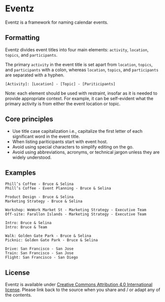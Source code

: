 # Eventz
Eventz is a framework for naming calendar events.

## Formatting

Eventz divides event titles into four main elements: `activity`, `location`, `topics`, and `participants`. 

The primary `activity` in the event title is set apart from `location`, `topics`, and `participants` with a colon, whereas `location`, `topics`, and `participants` are separated with a hyphen.

```
[Activity]: [Location] - [Topic] - [Pariticipants]
```

Note: each element should be used with restraint, insofar as it is needed to provide appropriate context. For example, it can be self-evident what the primary activity is from either the event location or topic.

## Core principles

* Use title case capitalization i.e., capitalize the first letter of each significant word in the event title.
* When listing pariticipants start with event host.
* Avoid using special characters to simplify editing on the go.
* Avoid using abbreviations, acronyms, or technical jargon unless they are widely understood.

## Examples

```
Phill’s Coffee - Bruce & Selina
Phill’s Coffee - Event Planning - Bruce & Selina
```
```
Product Design - Bruce & Selina
Marketing Strategy - Bruce & Selina
```
```
Workshop: WeWork Market St - Marketing Strategy - Executive Team
Off-site: Farallon Islands - Marketing Strategy - Executive Team
```
```
Intro: Bruce & Selina
Intro: Bruce & Team
```
```
Walk: Golden Gate Park - Bruce & Selina
Picknic: Golden Gate Park - Bruce & Selina
```
```
Drive: San Francisco - San Jose
Train: San Francisco - San Jose
Flight: San Francisco - San Diego
```

## License

Eventz is available under [Creative Commons Attribution 4.0 International license](https://creativecommons.org/licenses/by/4.0/). Please link back to the source when you share and / or adapt any of the contents.

